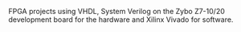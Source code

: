 FPGA projects using VHDL, System Verilog on the Zybo Z7-10/20 development board for the hardware and Xilinx Vivado for software.
